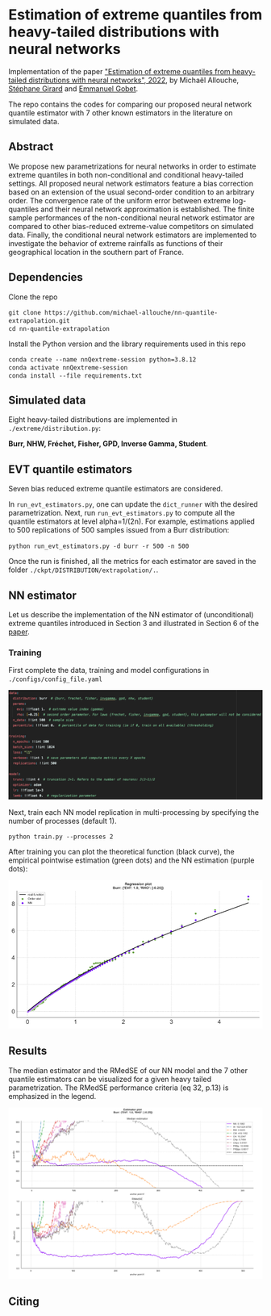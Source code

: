 # Estimation of extreme quantiles from heavy-tailed distributions with neural networks
Implementation of the paper ["Estimation of extreme quantiles from heavy-tailed distributions with neural networks", 2022](LINK),
by Michaël Allouche, [Stéphane Girard](http://mistis.inrialpes.fr/people/girard/) and [Emmanuel Gobet](http://www.cmap.polytechnique.fr/~gobet/).

The repo contains the codes for comparing our proposed neural network quantile estimator with 7 other known estimators in the literature 
on simulated data.

## Abstract
We propose new parametrizations for neural networks in order to estimate extreme quantiles in both non-conditional and conditional heavy-tailed settings. All proposed neural network estimators feature a bias correction based on an extension of the usual second-order condition to an arbitrary order.
The convergence rate of the uniform error between extreme log-quantiles and their neural network approximation is established.
The finite sample performances of the non-conditional neural network estimator are compared to other bias-reduced extreme-value competitors on simulated data. Finally, 
the conditional neural network estimators are implemented to investigate the behavior of extreme rainfalls as functions of their geographical location in the southern part of France.

## Dependencies
Clone the repo

```
git clone https://github.com/michael-allouche/nn-quantile-extrapolation.git
cd nn-quantile-extrapolation
```

Install the Python version and the library requirements used in this repo

```
conda create --name nnQextreme-session python=3.8.12
conda activate nnQextreme-session
conda install --file requirements.txt
```

## Simulated data
Eight heavy-tailed distributions are implemented in `./extreme/distribution.py`:

**Burr, NHW, Fréchet, Fisher, GPD, Inverse Gamma, Student**.

## EVT quantile estimators

Seven bias reduced extreme quantile estimators are considered.

In `run_evt_estimators.py`, one can update the `dict_runner` with the desired parametrization. 
Next, run `run_evt_estimators.py` to compute all the quantile estimators at level alpha=1/(2n). 
For example, estimations applied to 500 replications of 500 samples issued from a Burr distribution:

`python run_evt_estimators.py -d burr -r 500 -n 500`

Once the run is finished, all the metrics for each estimator are saved in the folder `./ckpt/DISTRIBUTION/extrapolation/.`.

## NN estimator
Let us describe the implementation of the NN estimator of (unconditional) extreme quantiles introduced in Section 3 
and illustrated in Section 6 of the [paper](LINK).
### Training
First complete the data, training and model configurations in `./configs/config_file.yaml`

![configfile](imgs/readme/configfile.png)

Next, train each NN model replication in multi-processing by specifying the number of processes (default 1).
```
python train.py --processes 2
```

After training you can plot the theoretical function (black curve), the empirical pointwise estimation (green dots) 
and the NN estimation (purple dots):

![f](imgs/readme/f_funcNN.png)

## Results

The median estimator and the RMedSE of our NN model and the 7 other quantile estimators can be visualized for 
a given heavy tailed parametrization. The RMedSE performance criteria (eq 32, p.13) is emphasized in the legend. 

![quantile](imgs/readme/quantile_estimation.png)


## Citing